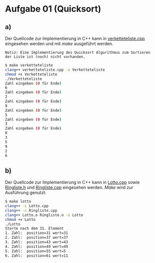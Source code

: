# Aufgabe 01 (Quicksort)

## a)

Der Quellcode zur Implementierung in C++ kann in [verketteteliste.cpp](verketteteliste.cpp) eingesehen werden und mit _make_ ausgeführt werden.

    Notiz: Eine Implementierung des Quicksort Algorithmus zum Sortieren der Liste ist (noch) nicht vorhanden.

```bash
$ make verketteteliste
clang++ verketteteliste.cpp -o Verketteteliste
chmod +x Verketteteliste
./Verketteteliste
Zahl eingeben (0 für Ende)
6
Zahl eingeben (0 für Ende)
2
Zahl eingeben (0 für Ende)
9
Zahl eingeben (0 für Ende)
5
Zahl eingeben (0 für Ende)
3
Zahl eingeben (0 für Ende)
0
3
5
9
2
6
```

## b)

Der Quellcode zur Implementierung in C++ kann in [Lotto.cpp](Lotto.cpp) sowie [Ringliste.h](Ringliste.h) und [Ringliste.cpp](Ringliste.cpp) eingesehen werden. _Make_ wird zur Ausführung genutzt:

```bash
$ make lotto
clang++ -c Lotto.cpp
clang++ -c Ringliste.cpp
clang++ Lotto.o Ringliste.o -o Lotto
chmod +x Lotto
./Lotto
Starte nach dem 31. Element
1. Zahl:  position=31 wert=31
2. Zahl:  position=37 wert=37
3. Zahl:  position=43 wert=43
4. Zahl:  position=49 wert=49
5. Zahl:  position=55 wert=5
6. Zahl:  position=61 wert=11
```